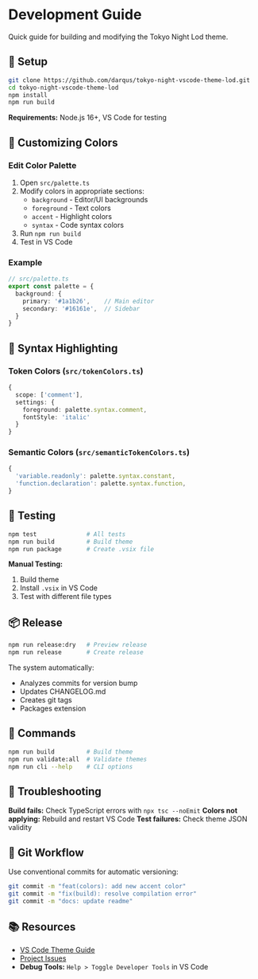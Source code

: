 # Development Guide

Quick guide for building and modifying the Tokyo Night Lod theme.

## 🚀 Setup

```bash
git clone https://github.com/darqus/tokyo-night-vscode-theme-lod.git
cd tokyo-night-vscode-theme-lod
npm install
npm run build
```

**Requirements:** Node.js 16+, VS Code for testing

## 🎨 Customizing Colors

### Edit Color Palette

1. Open `src/palette.ts`
2. Modify colors in appropriate sections:
   - `background` - Editor/UI backgrounds
   - `foreground` - Text colors
   - `accent` - Highlight colors
   - `syntax` - Code syntax colors
3. Run `npm run build`
4. Test in VS Code

### Example

```typescript
// src/palette.ts
export const palette = {
  background: {
    primary: '#1a1b26',    // Main editor
    secondary: '#16161e',  // Sidebar
  }
}
```

## 🌈 Syntax Highlighting

### Token Colors (`src/tokenColors.ts`)

```typescript
{
  scope: ['comment'],
  settings: {
    foreground: palette.syntax.comment,
    fontStyle: 'italic'
  }
}
```

### Semantic Colors (`src/semanticTokenColors.ts`)

```typescript
{
  'variable.readonly': palette.syntax.constant,
  'function.declaration': palette.syntax.function,
}
```

## 🧪 Testing

```bash
npm test              # All tests
npm run build         # Build theme
npm run package       # Create .vsix file
```

**Manual Testing:**

1. Build theme
2. Install `.vsix` in VS Code
3. Test with different file types

## 📦 Release

```bash
npm run release:dry   # Preview release
npm run release       # Create release
```

The system automatically:

- Analyzes commits for version bump
- Updates CHANGELOG.md
- Creates git tags
- Packages extension

## 🔧 Commands

```bash
npm run build         # Build theme
npm run validate:all  # Validate themes
npm run cli --help    # CLI options
```

## 🐛 Troubleshooting

**Build fails:** Check TypeScript errors with `npx tsc --noEmit`
**Colors not applying:** Rebuild and restart VS Code
**Test failures:** Check theme JSON validity

## 🔄 Git Workflow

Use conventional commits for automatic versioning:

```bash
git commit -m "feat(colors): add new accent color"
git commit -m "fix(build): resolve compilation error"
git commit -m "docs: update readme"
```

## 📚 Resources

- [VS Code Theme Guide](https://code.visualstudio.com/api/extension-guides/color-theme)
- [Project Issues](https://github.com/darqus/tokyo-night-vscode-theme-lod/issues)
- **Debug Tools:** `Help > Toggle Developer Tools` in VS Code
